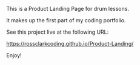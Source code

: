 This is a Product Landing Page for drum lessons.

It makes up the first part of my coding portfolio.

See this project live at the following URL:

https://rossclarkcoding.github.io/Product-Landing/

Enjoy!
